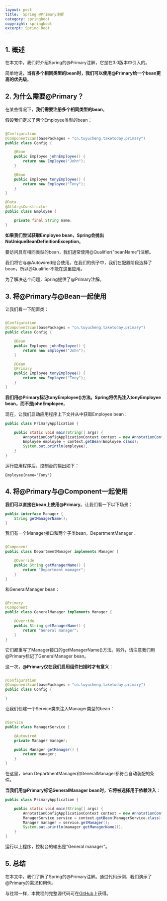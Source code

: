 ```yaml
---
layout: post
title:  Spring @Primary注解
category: springboot
copyright: springboot
excerpt: Spring Boot
---
```


## 1. 概述

在本文中，我们将介绍Spring的@Primary注解，它是在3.0版本中引入的。

简单地说，**当有多个相同类型的bean时，我们可以使用@Primary给一个bean更高的优先级**。

## 2. 为什么需要@Primary？

在某些情况下，**我们需要注册多个相同类型的bean**。

假设我们定义了两个Employee类型的bean：

```java

@Configuration
@ComponentScan(basePackages = "cn.tuyucheng.taketoday.primary")
public class Config {

    @Bean
    public Employee johnEmployee() {
        return new Employee("John");
    }

    @Bean
    public Employee tonyEmployee() {
        return new Employee("Tony");
    }
}

@Data
@AllArgsConstructor
public class Employee {

    private final String name;
}
```

**如果我们尝试获取Employee bean，Spring会抛出NoUniqueBeanDefinitionException**。

要访问具有相同类型的bean，我们通常使用@Qualifier("beanName")注解。

我们将它与@Autowired结合使用。在我们的例子中，我们在配置阶段选择了bean，所以@Qualifier不能在这里应用。

为了解决这个问题，Spring提供了@Primary注解。

## 3. 将@Primary与@Bean一起使用

让我们看一下配置类：

```java

@Configuration
@ComponentScan(basePackages = "cn.tuyucheng.taketoday.primary")
public class Config {

    @Bean
    public Employee johnEmployee() {
        return new Employee("John");
    }

    @Bean
    @Primary
    public Employee tonyEmployee() {
        return new Employee("Tony");
    }
}
```

**我们用@Primary标记tonyEmployee()方法。Spring将优先注入tonyEmployee bean，而不是johnEmployee**。

现在，让我们启动应用程序上下文并从中获取Employee bean：

```java
public class PrimaryApplication {

    public static void main(String[] args) {
        AnnotationConfigApplicationContext context = new AnnotationConfigApplicationContext(Config.class);
        Employee employee = context.getBean(Employee.class);
        System.out.println(employee);
    }
}
```

运行应用程序后，控制台的输出如下：

```
Employee{name='Tony'}
```

## 4. 将@Primary与@Component一起使用

**我们可以直接在bean上使用@Primary**。让我们看一下以下场景：

```java
public interface Manager {
    String getManagerName();
}
```

我们有一个Manager接口和两个子类bean，DepartmentManager：

```java

@Component
public class DepartmentManager implements Manager {

    @Override
    public String getManagerName() {
        return "Department manager";
    }
}
```

和GeneralManager bean：

```java

@Primary
@Component
public class GeneralManager implements Manager {

    @Override
    public String getManagerName() {
        return "General manager";
    }
}
```

它们都重写了Manager接口的getManagerName()方法。另外，请注意我们用@Primary标记了GeneralManager bean。

这一次，**@Primary仅在我们启用组件扫描时才有意义**：

```java

@Configuration
@ComponentScan(basePackages = "cn.tuyucheng.taketoday.primary")
public class Config {

}
```

让我们创建一个Service类来注入Manager类型的bean：

```java

@Service
public class ManagerService {

    @Autowired
    private Manager manager;

    public Manager getManager() {
        return manager;
    }
}
```

在这里，bean DepartmentManager和GeneralManager都符合自动装配的条件。

**当我们用@Primary标记GeneralManager bean时，它将被选择用于依赖注入**：

```java
public class PrimaryApplication {

    public static void main(String[] args) {
        AnnotationConfigApplicationContext context = new AnnotationConfigApplicationContext(Config.class);
        ManagerService service = context.getBean(ManagerService.class);
        Manager manager = service.getManager();
        System.out.println(manager.getManagerName());
    }
}
```

运行以上程序，控制台的输出是“General manager”。

## 5. 总结

在本文中，我们了解了Spring的@Primary注解。通过代码示例，我们演示了@Primary的需求和用例。

与往常一样，本教程的完整源代码可在[GitHub](https://github.com/tuyucheng7/taketoday-tutorial4j/tree/master/spring-boot-modules/spring-boot-annotations-2)上获得。